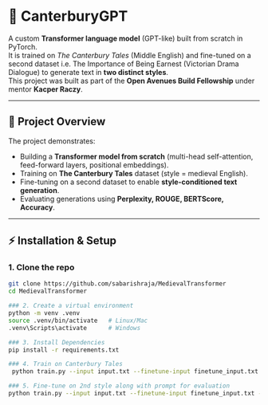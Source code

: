 # 🏰 CanterburyGPT

A custom **Transformer language model** (GPT-like) built from scratch in PyTorch.  
It is trained on *The Canterbury Tales* (Middle English) and fine-tuned on a second dataset i.e. The Importance of Being Earnest (Victorian Drama Dialogue) to generate text in **two distinct styles**.  
This project was built as part of the **Open Avenues Build Fellowship** under mentor **Kacper Raczy**.

---

## 📖 Project Overview
The project demonstrates:
- Building a **Transformer model from scratch** (multi-head self-attention, feed-forward layers, positional embeddings).
- Training on **The Canterbury Tales** dataset (style = medieval English).
- Fine-tuning on a second dataset to enable **style-conditioned text generation**.
- Evaluating generations using **Perplexity, ROUGE, BERTScore, Accuracy**.

---
## ⚡ Installation & Setup

### 1. Clone the repo
```bash
git clone https://github.com/sabarishraja/MedievalTransformer
cd MedievalTransformer

### 2. Create a virtual environment
python -m venv .venv
source .venv/bin/activate   # Linux/Mac
.venv\Scripts\activate      # Windows

### 3. Install Dependencies
pip install -r requirements.txt

### 4. Train on Canterbury Tales
 python train.py --input input.txt --finetune-input finetune_input.txt --batch-size 32 --context-size 256 --n-embd 384 --n-head 6 --n-layer 6 --dropout 0.2 finetune --load model.pth --save model_finetuned.pth --steps 5000 --report 500 --lr 5e-5

### 5. Fine-tune on 2nd style along with prompt for evaluation
python train.py --input input.txt --finetune-input finetune_input.txt --batch-size 32 --context-size 256 --n-embd 384 --n-head 6 --n-layer 6 --dropout 0.2 eval --load model_finetuned.pth --prompt "WHAN that Aprille with his shoures soote, " --token-count 300 --style 0
